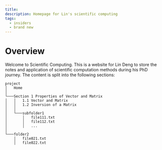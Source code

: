```yaml
---
title: 
description: Homepage for Lin's scientific computing
tags:
  - insiders
  - brand new
---
```


# Overview 
Welcome to Scientific Computing. This is a website for Lin Deng to store the notes and application of scientific computation methods during his PhD journey. The content is split into the following sections:

```
project
│   Home
│
└───Section 1 Properties of Vector and Matrix
│   │   1.1 Vector and Matrix 
│   │   1.2 Inversion of a Matrix 
│   │
│   └───subfolder1
│       │   file111.txt
│       │   file112.txt
│       │   ...
│   
└───folder2
    │   file021.txt
    │   file022.txt
```
